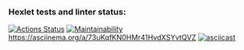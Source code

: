 ### Hexlet tests and linter status:
[![Actions Status](https://github.com/EvgenyAleksov/python-project-49/actions/workflows/hexlet-check.yml/badge.svg)](https://github.com/EvgenyAleksov/python-project-49/actions)
[![Maintainability](https://api.codeclimate.com/v1/badges/da1d813750c6909348f7/maintainability)](https://codeclimate.com/github/EvgenyAleksov/python-project-49/maintainability)
https://asciinema.org/a/73uKqfKN0HMr41HvdXSYvtQVZ
[![asciicast](https://asciinema.org/a/73uKqfKN0HMr41HvdXSYvtQVZ.svg)](https://asciinema.org/a/73uKqfKN0HMr41HvdXSYvtQVZ)